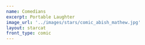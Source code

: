 ```yaml
---
name: Comedians
excerpt: Portable Laughter
image_url: '../images/stars/comic_abish_mathew.jpg'
layout: starcat
front_type: comic
---
```

